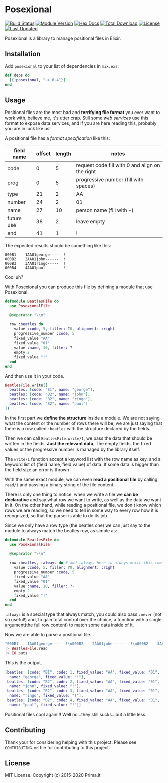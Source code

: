 # Posexional

[![Build Status](https://drone-1.prima.it/api/badges/primait/posexional/status.svg)](https://drone-1.prima.it/primait/posexional)
[![Module Version](https://img.shields.io/hexpm/v/posexional.svg)](https://hex.pm/packages/posexional)
[![Hex Docs](https://img.shields.io/badge/hex-docs-lightgreen.svg)](https://hexdocs.pm/posexional/)
[![Total Download](https://img.shields.io/hexpm/dt/posexional.svg)](https://hex.pm/packages/posexional)
[![License](https://img.shields.io/hexpm/l/posexional.svg)](https://hex.pm/packages/posexional)
[![Last Updated](https://img.shields.io/github/last-commit/primait/posexional.svg)](https://github.com/primait/posexional/commits/master)

Posexional is a library to manage positional files in Elixir.

## Installation

Add `posexional` to your list of dependencies in `mix.exs`:

```elixir
def deps do
  [{:posexional, "~> 0.4"}]
end
```

## Usage

<!--MDOC !-->

Positional files are the most bad and **terrifying file format** you ever want
to work with, believe me, it's utter crap. Still some *web services* use this
format to expose data services, and if you are here reading this, probably you
are in luck like us!

A positional file has a *format specification* like this:

| field name | offset | length | notes                                           |
|------------|--------|--------|-------------------------------------------------|
| code       | 0      | 5      | request code fill with 0 and align on the right |
| prog       | 0      | 5      | progressive number (fill with spaces)           |
| type       | 21     | 2      | AA                                              |
| number     | 24     | 2      | 01                                              |
| name       | 27     | 10     | person name (fill with -)                       |
| future use | 38     | 2      | leave empty                                     |
| end        | 41     | 1      | !                                               |

The expected results should be something like this:

    000B1    1AA01george----  !
    000B2    2AA01john------  !
    000B3    3AA01ringo-----  !
    000B4    4AA01paul------  !


Cool uh?

With Posexional you can produce this file by defining a module that use
Posexional.

```elixir
defmodule BeatlesFile do
  use PosexionalFile

  @separator "\\n"

  row :beatles do
    value :code, 5, filler: ?0, alignment: :right
    progressive_number :code, 5
    fixed_value "AA"
    fixed_value "01"
    value :name, 10, filler: ?-
    empty 2
    fixed_value "!"
  end
end
```

And then use it in your code.

```elixir
BeatlesFile.write([
  beatles: [code: "B1", name: "george"],
  beatles: [code: "B2", name: "john"],
  beatles: [code: "B2", name: "ringo"],
  beatles: [code: "B2", name: "paul"]
])
```

In the first part we **define the structure** inside a module. We are not
saying what the content or the number of rows there will be, we are just saying
that there is a row called `:beatles` with the structure declared by the fields.

Then we can call `BeatlesFile.write/1`, we pass the data that should be written
in the fields. **Just the relevant data**, The empty fields, the fixed values
or the progressive number is managed by the library itself.

The `write/1` function accept a keyword list with the row name as key, and a
keyword list of {field name, field value} of data. If some data is bigger than
the field size an error is thrown

With the same exact module, we can even **read a positional file** by calling
`read/1` and passing a binary string of the file content.

There is only one thing to notice, when we write a file we **can be
declarative** and say what row we want to write, as well as the data we want in
it. On the other hand, while reading a positional file, we don't know which
rows we are reading, so we need to tell in some way to every row how it is
recognized, so that the parser is able to do its job.

Since we only have a row type (the beatles one) we can just say to the module
to always match the beatles row, as simple as:

```elixir
defmodule BeatlesFile do
  use PosexionalFile

  @separator "\\n"

  row :beatles, :always do # add :always here to always match this row while reading
    value :code, 5, filler: ?0, alignment: :right
    progressive_number :code, 5
    fixed_value "AA"
    fixed_value "01"
    value :name, 10, filler: ?-
    empty 2
    fixed_value "!"
  end
end
```

`:always` is a special type that always match, you could also pass `:never`
(not so useful!) and, to gain total control over the choice, a function with a
single argument(the full row content) to match some data inside of it.

Now we are able to parse a positional file.

```elixir
"000B1    1AA01george----  !\n000B2    2AA01john------  !\n000B2    3AA01ringo-----  !\n000B2    4AA01paul------  !"
|> BeatlesFile.read
|> IO.puts
```

This is the output.

```elixir
[beatles: [code: "B1", code: 1, fixed_value: "AA", fixed_value: "01",
  name: "george", fixed_value: "!"],
 beatles: [code: "B2", code: 2, fixed_value: "AA", fixed_value: "01",
  name: "john", fixed_value: "!"],
 beatles: [code: "B2", code: 3, fixed_value: "AA", fixed_value: "01",
  name: "ringo", fixed_value: "!"],
 beatles: [code: "B2", code: 4, fixed_value: "AA", fixed_value: "01",
  name: "paul", fixed_value: "!"]]
```

Positional files cool again!!! Well no...they still sucks...but a little less.

<!--MDOC !-->

## Contributing

Thank your for considering helping with this project. Please see
`CONTRIBUTING.md` file for contributing to this project.

## License

MIT License. Copyright (c) 2015-2020 Prima.it
